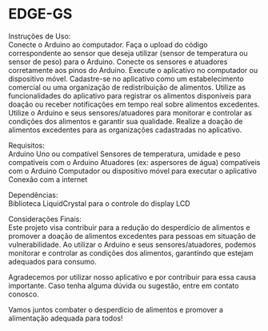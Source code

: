 # EDGE-GS


Instruções de Uso:<br>
Conecte o Arduino ao computador.
Faça o upload do código correspondente ao sensor que deseja utilizar (sensor de temperatura ou sensor de peso) para o Arduino.
Conecte os sensores e atuadores corretamente aos pinos do Arduino.
Execute o aplicativo no computador ou dispositivo móvel.
Cadastre-se no aplicativo como um estabelecimento comercial ou uma organização de redistribuição de alimentos.
Utilize as funcionalidades do aplicativo para registrar os alimentos disponíveis para doação ou receber notificações em tempo real sobre alimentos excedentes.
Utilize o Arduino e seus sensores/atuadores para monitorar e controlar as condições dos alimentos e garantir sua qualidade.
Realize a doação de alimentos excedentes para as organizações cadastradas no aplicativo.

Requisitos:<br>
Arduino Uno ou compatível
Sensores de temperatura, umidade e peso compatíveis com o Arduino
Atuadores (ex: aspersores de água) compatíveis com o Arduino
Computador ou dispositivo móvel para executar o aplicativo
Conexão com a internet

Dependências:<br>
Biblioteca LiquidCrystal para o controle do display LCD

Considerações Finais:<br>
Este projeto visa contribuir para a redução do desperdício de alimentos e promover a doação de alimentos excedentes para pessoas em situação de vulnerabilidade. Ao utilizar o Arduino e seus sensores/atuadores, podemos monitorar e controlar as condições dos alimentos, garantindo que estejam adequados para consumo.

Agradecemos por utilizar nosso aplicativo e por contribuir para essa causa importante. Caso tenha alguma dúvida ou sugestão, entre em contato conosco.

Vamos juntos combater o desperdício de alimentos e promover a alimentação adequada para todos!
